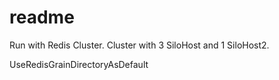 # readme

Run with Redis Cluster.
Cluster with 3 SiloHost and 1 SiloHost2.

UseRedisGrainDirectoryAsDefault

